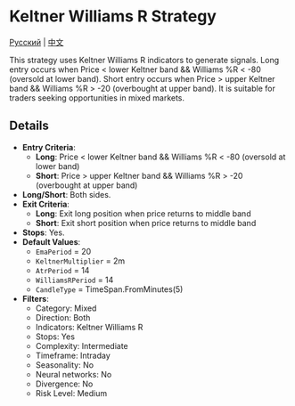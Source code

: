 # Keltner Williams R Strategy
[Русский](README_ru.md) | [中文](README_cn.md)
 
This strategy uses Keltner Williams R indicators to generate signals.
Long entry occurs when Price < lower Keltner band && Williams %R < -80 (oversold at lower band). Short entry occurs when Price > upper Keltner band && Williams %R > -20 (overbought at upper band).
It is suitable for traders seeking opportunities in mixed markets.

## Details
- **Entry Criteria**:
  - **Long**: Price < lower Keltner band && Williams %R < -80 (oversold at lower band)
  - **Short**: Price > upper Keltner band && Williams %R > -20 (overbought at upper band)
- **Long/Short**: Both sides.
- **Exit Criteria**:
  - **Long**: Exit long position when price returns to middle band
  - **Short**: Exit short position when price returns to middle band
- **Stops**: Yes.
- **Default Values**:
  - `EmaPeriod` = 20
  - `KeltnerMultiplier` = 2m
  - `AtrPeriod` = 14
  - `WilliamsRPeriod` = 14
  - `CandleType` = TimeSpan.FromMinutes(5)
- **Filters**:
  - Category: Mixed
  - Direction: Both
  - Indicators: Keltner Williams R
  - Stops: Yes
  - Complexity: Intermediate
  - Timeframe: Intraday
  - Seasonality: No
  - Neural networks: No
  - Divergence: No
  - Risk Level: Medium
